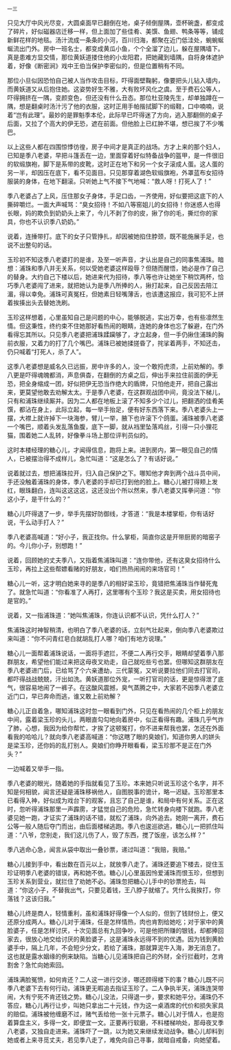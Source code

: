     一三 

   只见大厅中风光尽变，大圆桌面早已翻倒在地，桌子倾倒屋隅，壶杯碗盏，都变成了碎片，好似磁器店迁移一样，但上面加了些佳肴、美馔、鱼翅、鸭条等等，铺成新鲜花样的地毯。汤汁流成一条条的小河，百川归海，都聚在近门低洼处，蜿蜿蜒蜒流出门外。房中一班名士，都变成黄瓜小鱼，个个全溜了边儿，躲在屋隅墙下。真是患难方显交情，那位黄妖道搂住他的小龙阳君，把她藏到墙隅，自将身体遮护着，好像《断密涧》戏中王伯当保护李密似的，但是位置稍有不同。

   那位小旦似因恐怕自己被人当作攻击目标，吓得面壁鞠躬，像要把头儿钻入墙内，而黄妖道又从后抱住她。这姿势好生不雅，大有败坏风化之虞。至于费石公等人，吓得拥挤在一隅，变颜变色，但还没有什么丑态。那位杜亚陵先生，却单独蹲在一隅，想是翻桌时汤汁污了他的衣服，这时正用手帕揩拭脚下的缎鞋，口中喃喃，说着“岂有此理”。最妙的是罪魁季本伦，此际早已吓得迷了方向，逃入那翻侧的桌子后面，又拉了个高大的伊无恐，遮在前面。但他脸上已红肿不堪，想已挨了不少嘴巴。

   以上这些人都在四围惊悸彷徨，房子中间才是真正的战场。方才上来的那个妇人，已知是季八老婆，早把斗篷丢在一边，里面穿着好似特备战争的盔甲，是一件很旧的软缎旗袍，脚下是系带的皮靴，这时正在地下和另一个女子滚成人蛋。这人蛋的另一半，却因压在底下，看不见面目。只见那穿着湖色软缎旗袍，外罩蓝布女招待服装的身体，在地下翻滚。只听她上气不接下气地喊：“救人呀！打死人了！”

   季八老婆占了上风，压住那女子身体，手足口齿，一齐使用，好似要把这底下的人撕碎嚼烂。一面大声喊骂：“臭女招待！不如八等窑姐儿的女招待！你迷惑人也得长眼，妈的欺负到奶奶头上来了，今儿不剥了你的皮，揪了你的毛，撕烂你的家具，你也不认识季八奶奶。”

   说着，连捶带打。底下的女子只管挣扎，却因被她掐住脖颈，既不能施展手足，也说不出整句的话。

   玉珍初不知这季八老婆打的是谁，及至一听声音，才认出是自己的同事焦浦珠。暗想：浦珠和季八并无关系，何以受她老婆这样殴辱？但随而醒悟，她必是作了自己的替身。大约自己下楼以后，她进来代为招待，季八等也许让她坐下稍饮两杯，恰巧季八老婆闯了进来，就把她认为是季八所捧的人，揪打起来，自己反因去陪江湄，得以幸免。浦珠可真冤枉，但她素日轻嘴薄舌，也该遭这报应，我可犯不上拼着挨揍出头去替她洗刷。

   玉珍这样想着，心里虽知自己是问题的中心，能够脱逃，实出万幸，也有些凛然生情。但这秉性，终约束不住她那好看热闹的眼睛，连她的身体也忘了躲避，在门外看得忘其所以。只见季八老婆把浦珠蹂躏够了，才立起身，但一手仍揪住浦珠的胸前衣服，又着力的打了几个嘴巴。浦珠已被她揉搓昏了，挓挲着两手，不知还击，仍只喊着“打死人，杀了人”。

   这季八老婆想是威名久已远振，房中许多的人，没一个敢捋虎须，上前劝解的。季八更是吓得魂魄都消，声息俱杳，在翻倒的方桌之后，伸出手来拉住前面的伊无恐，把全身缩成一团，好似把伊无恐当作绝大的盾牌，只怕他走开，把自己露出来，更莫望他敢去劝解太太。于是季八老婆，在这群观战团中间，竟没法下梯儿，只有和浦珠继续厮并。因为二人都在地板上滚了不知多少个过儿，把翻洒的佳肴美馔，都沾在身上，此际立起，每一举手抬足，便有好东西落下来。季八老婆头上一摆，大襟上就许掉下一块海参，臂儿一举，腋下也许滚下个鸽蛋。浦珠被季八老婆一个嘴巴，顺着头发乱落鱼腹，底下一脚，就从裆里坠落鸡丝，引得一只小狸花猫，围着她二人乱转，好像拳斗场上那位评判员似的。

   这时本楼经理的糖心儿，才闻得信息，跑将上来。进到房内，第一眼见自己的情人，已被摆治得不成样儿，急忙叫道：“这是怎么了？有话好说。”

   说着就过去，想把浦珠拉开，归入自己保护之下。哪知他才奔到两个战斗员中间，手还没触着浦珠的身体，季八老婆的手却已打到他的脸上。糖心儿被打得颊上发红，眼珠翻白，连叫这这这这，这还没出个所以然来，季八老婆又挥拳问道：“你这小子，是干什么的？”

   糖心儿吓得退了一步，举手先摆好防御线，才答道：“我是本楼掌柜，你有话好说，干么动手打人？”

   季八老婆高喊道：“好小子，我正找你。什么掌柜，简直你这是开带厨房的暗窑子的。今儿你小子，别想跑！”

   说着，回顾她的丈夫季八，又指着焦浦珠叫道：“连你带他，还有这臭女招待什么玉珍，再拉上这些帮嫖看赌的好朋友，咱们热热闹闹的来场官司！”

   糖心儿一听，这才明白她来寻的是季八的相好梁玉珍，竟错把焦浦珠当作替死鬼了。就急忙叫道：“你看准了人再打，这里哪有个玉珍？我这是买卖，用女招待也是官的。”

   说着，又一指浦珠道：“她叫焦浦珠，你连认识都不认识，凭什么打人？”

   焦浦珠这时神智稍清，也明白了季八老婆的话，立刻气壮起来，倒向季八老婆欺过来叫道：“你不问青红皂白就胡乱打人哪？咱们有地方说理。”

   糖心儿一面帮着浦珠说话，一面将手遮拦，不便二人再行交手，眼睛却望着季八那群朋友，希望他们能过来把这母夜叉劝走，自己就吃些亏也罢。但哪知这群朋友在季八老婆进门后，已给骂了个六亲遭劫，三代蒙冤，又听说要拉他们同去打官司，都吓得战战兢兢，汗出如洗。黄妖道那位外宠，一听打官司的话，更是惊得泄了底气，很容易地闹了一裤子。在这酸风震撼，臭气蒸腾之中，大家若不因季八老婆立近门口，早已奔命而逃，谁又敢上前劝解？

   糖心儿正自着急，哪知浦珠这时忽一眼看到门外，只见在看热闹的几个柜上的朋友中间，露着梁玉珍的头儿，两眼直勾勾地向着房中，似正看得有趣。浦珠几乎气炸了肺，心想，我因为给你帮忙，才挨了这顿冤打，你不进来帮我也罢，怎还在外面看我的哈哈儿？就向季八老婆高喊道：“你这瞎了眼的臭娘们，知道你男人的姘头是梁玉珍，还你妈的乱打别人。臭娘们你睁开眼看看，梁玉珍那不是正在门外头？”

   一边喊着又举手一指。

   季八老婆的眼光，随着她的手指就看见了玉珍。本来她只听说玉珍这个名字，并不知是何相貌，闻言还疑是浦珠移祸他人，自图脱事的诡计，略一迟疑。玉珍那里本已看得入神，好似成为戏台下的观客，且忘了自己是谁，和局中有何关系。正在这时，忽听得浦珠那里一声霹雳，才猛觉自己的危险，急忙转身向楼下就跑。季八老婆见她一跑，才证实了浦珠的话不错，就松了浦珠，向外追去。她刚一离开，费石公等一般人随后夺门而出，由后面楼梯逃跑。季八也逡巡欲逃，糖心儿一把抓住叫道：“八爷，您别走，我们这儿伤了人，毁了东西，搅了饭座，该怎么样？”

   季八逃命心急，闻言从袋中取出一叠钞票，递过叫道：“我赔，我赔。”

   糖心儿接到手中，看出数在百元以上，就放季八走了。浦珠还要追下楼去，捉住玉珍证明季八老婆的错误，再和她不依。糖心儿心里虽因怜爱浦珠而恨玉珍，但想到玉珍关系到营业，就拦住了劝她不必。浦珠忽把糖心儿手中的钞票抢去，叫道：“你这小子，不替我出气，只要见着钱，王八脖子就缩了。凭什么我挨打，你落钱？这该归我。”

   糖心儿终是商人，轻情重利，虽和浦珠好得像一个人似的，但到了钱财份上，便又还原分成两人。糖心儿对于浦珠，任是怎样情热，肉也肯割给她吃；对于家中的黄脸婆子，任是怎样讨厌，十次见面总有九回争吵，可是他把所赚的银钱，却都捧回家去，很放心地交给讨厌的黄脸婆子，这是浦珠永远得不到的优遇。因为钱到黄脸婆手中，隔上几年，不会短少分文，若给了浦珠，那就算泥牛入海，渺无消息了。这也就是露水姻缘的例来缺陷。当糖心儿见浦珠把自己的外财，全行拦截时，怎肯割舍？急忙向她索回。

   浦珠满脸冤愤，如何肯还？二人这一进行交涉，哪还顾得楼下的事？糖心儿既不问季八老婆下去有何行动，浦珠更无暇追去指证玉珍了。二人争执半天，浦珠连哭带闹，大有宁死不肯还钱之势。糖心儿没法，只得退一步，要求和她平分。浦珠仍不答应，糖心儿再行让步，叫她只拿出二十元钱，作为这一桌酒席的代价和损失家具的赔偿。浦珠被他缠磨不过，赌气丢给他一张十元票子。糖心儿对于情人，也是抱着算盘主义，多得一文，即便宜一文。正要再行软磨，不料楼梯响处，那母夜叉季八老婆，又独自走进来。浦珠吓了一跳，以为她又来继续发动战争。糖心儿却料到她或者上来寻觅丈夫，若见季八走了，难免向自己寻事，就暗自戒备，向她望着。

